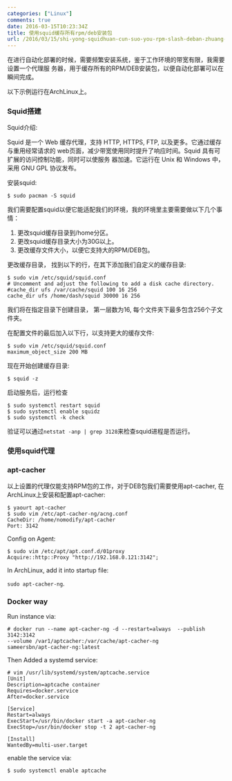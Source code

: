 ```yaml
---
categories: ["Linux"]
comments: true
date: 2016-03-15T10:23:34Z
title: 使用squid缓存所有rpm/deb安装包
url: /2016/03/15/shi-yong-squidhuan-cun-suo-you-rpm-slash-deban-zhuang-bao/
---
```


在进行自动化部署的时候，需要频繁安装系统，鉴于工作环境的带宽有限，我需要设置一个代理服
务器，用于缓存所有的RPM/DEB安装包，以便自动化部署可以在瞬间完成。    

以下示例运行在ArchLinux上。   

### Squid搭建
Squid介绍:    

Squid 是一个 Web 缓存代理，支持 HTTP, HTTPS, FTP, 以及更多。它通过缓存与重用经常请求的
web页面，减少带宽使用同时提升了响应时间。Squid 具有可扩展的访问控制功能，同时可以使服务
器加速。它运行在 Unix 和 Windows 中，采用 GNU GPL 协议发布。    

安装squid:    

```
$ sudo pacman -S squid
```
我们需要配置squid以便它能适配我们的环境，我的环境里主要需要做以下几个事情：   
1. 更改squid缓存目录到/home分区。    
2. 更改squid缓存目录大小为30G以上。    
3. 更改缓存文件大小，以便它支持大的RPM/DEB包。   

更改缓存目录， 找到以下的行，在其下添加我们自定义的缓存目录:    

```
$ sudo vim /etc/squid/squid.conf
# Uncomment and adjust the following to add a disk cache directory.
#cache_dir ufs /var/cache/squid 100 16 256
cache_dir ufs /home/dash/squid 30000 16 256
```
我们将在指定目录下创建目录， 第一层数为16, 每个文件夹下最多包含256个子文件夹。   

在配置文件的最后加入以下行，以支持更大的缓存文件:    

```
$ sudo vim /etc/squid/squid.conf
maximum_object_size 200 MB
```

现在开始创建缓存目录:    

```
$ squid -z
```
启动服务后，运行检查

```
$ sudo systemctl restart squid
$ sudo systemctl enable squidz
$ sudo systemctl -k check
```
验证可以通过`netstat -anp | grep 3128`来检查squid进程是否运行。     

### 使用squid代理



### apt-cacher
以上设置的代理仅能支持RPM包的工作，对于DEB包我们需要使用apt-cacher, 在ArchLinux上安装和配置apt-cacher:    

```
$ yaourt apt-cacher
$ sudo vim /etc/apt-cacher-ng/acng.conf
CacheDir: /home/nomodify/apt-cacher
Port: 3142

```

Config on Agent:    

```
$ sudo vim /etc/apt/apt.conf.d/01proxy 
Acquire::http::Proxy "http://192.168.0.121:3142";
```
In ArchLinux, add it into startup file:    

`sudo apt-cacher-ng`.    

### Docker way
Run instance via:    

```
# docker run --name apt-cacher-ng -d --restart=always  --publish 3142:3142
--volume /var1/aptcacher:/var/cache/apt-cacher-ng
sameersbn/apt-cacher-ng:latest
```
Then Added a systemd service:  

```
# vim /usr/lib/systemd/system/aptcache.service
[Unit]
Description=aptcache container
Requires=docker.service
After=docker.service

[Service]
Restart=always
ExecStart=/usr/bin/docker start -a apt-cacher-ng
ExecStop=/usr/bin/docker stop -t 2 apt-cacher-ng

[Install]
WantedBy=multi-user.target
``` 
enable the service via:    

```
$ sudo systemctl enable aptcache
```

